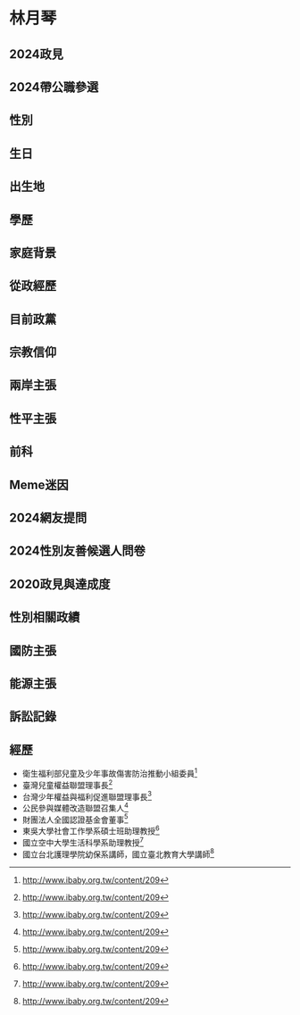 # 林月琴

## 2024政見

## 2024帶公職參選

## 性別

## 生日

## 出生地

## 學歷

## 家庭背景

## 從政經歷

## 目前政黨

## 宗教信仰

## 兩岸主張

## 性平主張

## 前科

## Meme迷因

## 2024網友提問

## 2024性別友善候選人問卷

## 2020政見與達成度

## 性別相關政績

## 國防主張

## 能源主張

## 訴訟記錄

## 經歷

- 衛生福利部兒童及少年事故傷害防治推動小組委員[^1]
- 臺灣兒童權益聯盟理事長[^1]
- 台灣少年權益與福利促進聯盟理事長[^1]
- 公民參與媒體改造聯盟召集人[^1]
- 財團法人全國認證基金會董事[^1]
- 東吳大學社會工作學系碩士班助理教授[^1]
- 國立空中大學生活科學系助理教授[^1]
- 國立台北護理學院幼保系講師，國立臺北教育大學講師[^1]

[^1]: http://www.ibaby.org.tw/content/209